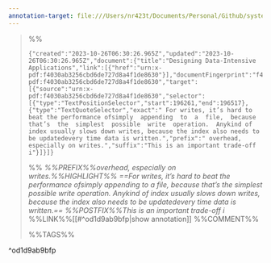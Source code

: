 ```yaml
---
annotation-target: file:///Users/nr423t/Documents/Personal/Github/system_design_concepts/Books/DDI.pdf
---
```



>%%
>```annotation-json
>{"created":"2023-10-26T06:30:26.965Z","updated":"2023-10-26T06:30:26.965Z","document":{"title":"Designing Data-Intensive Applications","link":[{"href":"urn:x-pdf:f4030ab3256cbd6de727d8a4f1de8630"}],"documentFingerprint":"f4030ab3256cbd6de727d8a4f1de8630"},"uri":"urn:x-pdf:f4030ab3256cbd6de727d8a4f1de8630","target":[{"source":"urn:x-pdf:f4030ab3256cbd6de727d8a4f1de8630","selector":[{"type":"TextPositionSelector","start":196261,"end":196517},{"type":"TextQuoteSelector","exact":" For writes, it’s hard to beat the performance ofsimply  appending  to  a  file,  because  that’s  the  simplest  possible  write  operation.  Anykind of index usually slows down writes, because the index also needs to be updatedevery time data is written.","prefix":" overhead, especially on writes.","suffix":"This is an important trade-off i"}]}]}
>```
>%%
>*%%PREFIX%%overhead, especially on writes.%%HIGHLIGHT%% ==For writes, it’s hard to beat the performance ofsimply  appending  to  a  file,  because  that’s  the  simplest  possible  write  operation.  Anykind of index usually slows down writes, because the index also needs to be updatedevery time data is written.== %%POSTFIX%%This is an important trade-off i*
>%%LINK%%[[#^od1d9ab9bfp|show annotation]]
>%%COMMENT%%
>
>%%TAGS%%
>
^od1d9ab9bfp
